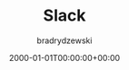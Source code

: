 ---
date: 2000-01-01T00:00:00+00:00
title: Slack
author: bradrydzewski
draft: true
description: |
  Plugin to post a message to a Slack channel.
---
